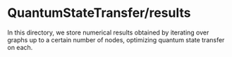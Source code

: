 # QuantumStateTransfer/results

In this directory, we store numerical results obtained by iterating over graphs
up to a certain number of nodes, optimizing quantum state transfer on each.
